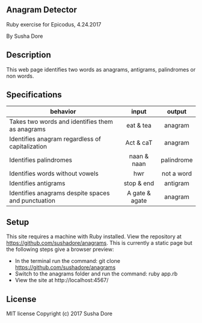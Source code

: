 ## Anagram Detector
Ruby exercise for Epicodus, 4.24.2017

By Susha Dore
## Description
This web page identifies two words as anagrams, antigrams, palindromes or non words.
## Specifications
| behavior |  input   |  output |
|----------|:--------:|:--------:
|Takes two words and identifies them as anagrams|eat & tea|anagram|
|Identifies anagram regardless of capitalization|Act & caT|anagram|
|Identifies palindromes|naan & naan|palindrome|
|Identifies words without vowels|hwr|not a word|
|Identifies antigrams|stop & end|antigram|
|Identifies anagrams despite spaces and punctuation|A gate & agate|anagram|
## Setup
This site requires a machine with Ruby installed. View the repository at https://github.com/sushadore/anagrams.
This is currently a static page but the following steps give a browser preview: 
* In the terminal run the command: git clone https://github.com/sushadore/anagrams
* Switch to the anagrams folder and run the command: ruby app.rb
* View the site at http://localhost:4567/
## License
MIT license
Copyright (c) 2017 Susha Dore
